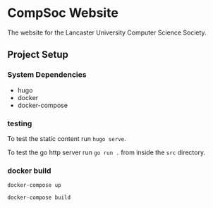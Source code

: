 # CompSoc Website

The website for the Lancaster University Computer Science Society.


## Project Setup

### System Dependencies

- hugo
- docker
- docker-compose

### testing

To test the static content run `hugo serve`.

To test the go http server run `go run .` from inside the `src` directory.

### docker build

`docker-compose up`

`docker-compose build`


